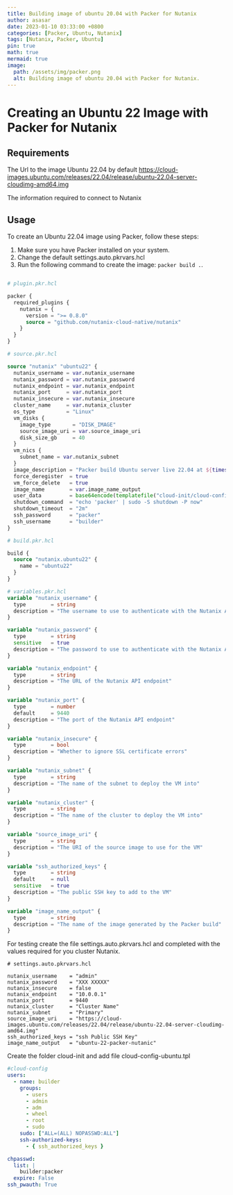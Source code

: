 ```yaml
---
title: Building image of ubuntu 20.04 with Packer for Nutanix
author: asasar
date: 2023-01-10 03:33:00 +0800
categories: [Packer, Ubuntu, Nutanix]
tags: [Nutanix, Packer, Ubuntu]
pin: true
math: true
mermaid: true
image:
  path: /assets/img/packer.png
  alt: Building image of ubuntu 20.04 with Packer for Nutanix.
---
```


# Creating an Ubuntu 22 Image with Packer for Nutanix


## Requirements

The Url to the image Ubuntu 22.04 by default https://cloud-images.ubuntu.com/releases/22.04/release/ubuntu-22.04-server-cloudimg-amd64.img

The information required to connect to Nutanix

## Usage

To create an Ubuntu 22.04 image using Packer, follow these steps:

1. Make sure you have Packer installed on your system.
2. Change the default settings.auto.pkrvars.hcl 
3. Run the following command to create the image: `packer build .`.


```terraform

# plugin.pkr.hcl

packer {
  required_plugins {
    nutanix = {
      version = ">= 0.8.0"
      source = "github.com/nutanix-cloud-native/nutanix"
    }
  }
}

# source.pkr.hcl

source "nutanix" "ubuntu22" {
  nutanix_username = var.nutanix_username
  nutanix_password = var.nutanix_password
  nutanix_endpoint = var.nutanix_endpoint
  nutanix_port     = var.nutanix_port
  nutanix_insecure = var.nutanix_insecure
  cluster_name     = var.nutanix_cluster
  os_type          = "Linux"
  vm_disks {
    image_type       = "DISK_IMAGE"
    source_image_uri = var.source_image_uri
    disk_size_gb     = 40
  }
  vm_nics {
    subnet_name = var.nutanix_subnet
  }
  image_description = "Packer build Ubuntu server live 22.04 at ${timestamp()}"
  force_deregister  = true
  vm_force_delete   = true
  image_name        = var.image_name_output
  user_data         = base64encode(templatefile("cloud-init/cloud-config-ubuntu.tpl", { ssh_authorized_keys = var.ssh_authorized_keys }))
  shutdown_command  = "echo 'packer' | sudo -S shutdown -P now"
  shutdown_timeout  = "2m"
  ssh_password      = "packer"
  ssh_username      = "builder"
}

# build.pkr.hcl

build {
  source "nutanix.ubuntu22" {
    name = "ubuntu22"
  }
}

# variables.pkr.hcl
variable "nutanix_username" {
  type        = string
  description = "The username to use to authenticate with the Nutanix API"
}

variable "nutanix_password" {
  type        = string
  sensitive   = true
  description = "The password to use to authenticate with the Nutanix API"
}

variable "nutanix_endpoint" {
  type        = string
  description = "The URL of the Nutanix API endpoint"
}

variable "nutanix_port" {
  type        = number
  default     = 9440
  description = "The port of the Nutanix API endpoint"
}

variable "nutanix_insecure" {
  type        = bool
  description = "Whether to ignore SSL certificate errors"
}

variable "nutanix_subnet" {
  type        = string
  description = "The name of the subnet to deploy the VM into"
}

variable "nutanix_cluster" {
  type        = string
  description = "The name of the cluster to deploy the VM into"
}

variable "source_image_uri" {
  type        = string
  description = "The URI of the source image to use for the VM"
}

variable "ssh_authorized_keys" {
  type        = string
  default     = null
  sensitive   = true
  description = "The public SSH key to add to the VM"
}

variable "image_name_output" {
  type        = string
  description = "The name of the image generated by the Packer build"
}

```

For testing create the file settings.auto.pkrvars.hcl and completed with the values required for you cluster Nutanix.

```text
# settings.auto.pkrvars.hcl

nutanix_username    = "admin"
nutanix_password    = "XXX XXXXX"
nutanix_insecure    = false
nutanix_endpoint    = "10.0.0.1"
nutanix_port        = 9440
nutanix_cluster     = "Cluster Name"
nutanix_subnet      = "Primary"
source_image_uri    = "https://cloud-images.ubuntu.com/releases/22.04/release/ubuntu-22.04-server-cloudimg-amd64.img"
ssh_authorized_keys = "ssh Public SSH Key"
image_name_output   = "ubuntu-22-packer-nutanic"
```


Create the folder cloud-init and add file cloud-config-ubuntu.tpl

```yaml
#cloud-config
users:
  - name: builder
    groups:
      - users
      - admin
      - adm
      - wheel
      - root
      - sudo
    sudo: ["ALL=(ALL) NOPASSWD:ALL"]
    ssh-authorized-keys:
      - { ssh_authorized_keys }

chpasswd:
  list: |
    builder:packer
  expire: False
ssh_pwauth: True

```